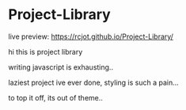 # Project-Library

live preview: https://rcjot.github.io/Project-Library/


hi this is project library


writing javascript is exhausting..



laziest project ive ever done, styling is such  a pain...

to top it off, its out of theme..





